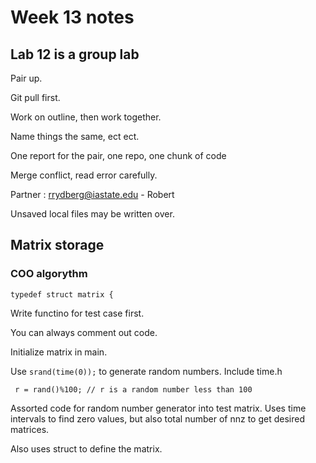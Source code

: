 # Week 13 notes

## Lab 12 is a group lab

Pair up.

Git pull first.

Work on outline, then work together.

Name things the same, ect ect.

One report for the pair, one repo, one chunk of code

Merge conflict, read error carefully.

Partner : rrydberg@iastate.edu - Robert

Unsaved local files may be written over. 

## Matrix storage 

### COO algorythm 

`typedef struct matrix {`

Write functino for test case first.

You can always comment out code.

Initialize matrix in main. 

Use `srand(time(0));` to generate random numbers. Include time.h

` r = rand()%100; // r is a random number less than 100`

Assorted code for random number generator into test matrix. Uses time intervals to find zero values, but also total number of nnz to get desired matrices. 

Also uses struct to define the matrix. 
